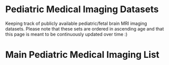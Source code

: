 # Pediatric Medical Imaging Datasets
Keeping track of publicly available pediatric/fetal brain MRI imaging datasets.
Please note that these sets are ordered in ascending age and that this page is meant to be continuously updated over time :) 

# Main Pediatric Medical Imaging List
